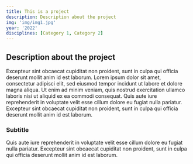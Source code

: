 ```yaml
---
title: This is a project
description: Description about the project
img: 'img/img1.jpg'
year: '2022'
disciplines: [Category 1, Category 2]
---
```


## Description about the project

Excepteur sint obcaecat cupiditat non proident, sunt in culpa qui officia
deserunt mollit anim id est laborum. Lorem ipsum dolor sit amet, consectetur
adipisci elit, sed eiusmod tempor incidunt ut labore et dolore magna aliqua. Ut
enim ad minim veniam, quis nostrud exercitation ullamco laboris nisi ut aliquid
ex ea commodi consequat. Quis aute iure reprehenderit in voluptate velit esse
cillum dolore eu fugiat nulla pariatur. Excepteur sint obcaecat cupiditat non
proident, sunt in culpa qui officia deserunt mollit anim id est laborum.

### Subtitle

Quis aute iure reprehenderit in voluptate velit esse cillum dolore eu fugiat
nulla pariatur. Excepteur sint obcaecat cupiditat non proident, sunt in culpa
qui officia deserunt mollit anim id est laborum.
